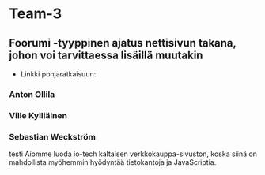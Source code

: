 # Team-3
 
## Foorumi -tyyppinen ajatus nettisivun takana, johon voi tarvittaessa lisäillä muutakin

- Linkki pohjaratkaisuun:


### Anton Ollila


### Ville Kylliäinen


### Sebastian Weckström
testi
Aiomme luoda io-tech kaltaisen verkkokauppa-sivuston, koska siinä on mahdollista myöhemmin hyödyntää tietokantoja ja JavaScriptia.
